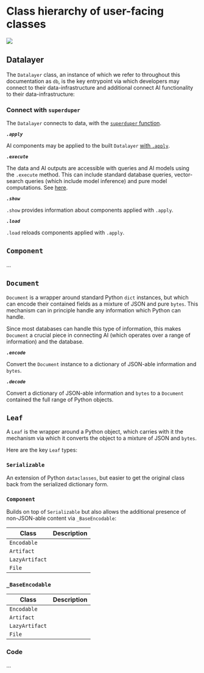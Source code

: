 # Class hierarchy of user-facing classes

![](/img/class-hierarchy.png)

## Datalayer

The `Datalayer` class, an instance of which we refer to throughout this 
documentation as `db`, is the key entrypoint via which developers
may connect to their data-infrastructure and additional connect
AI functionality to their data-infrastructure:

### Connect with `superduper`

The `Datalayer` connects to data, with the [`superduper` function](../core_api/connect).

***`.apply`***

AI components may be applied to the built `Datalayer` [with `.apply`](../core_api/apply).

***`.execute`***

The data and AI outputs are accessible with queries and AI models 
using the `.execute` method. This can include standard database queries,
vector-search queries (which include model inference) and pure model computations.
See [here](../core_api/execute).

***`.show`***

`.show` provides information about components applied with `.apply`.

***`.load`***

`.load` reloads components applied with `.apply`.

## `Component`

...

## `Document`

`Document` is a wrapper around standard Python `dict` instances, 
but which can encode their contained fields as a mixture of JSON
and pure `bytes`. This mechanism can in principle handle any information 
which Python can handle.

Since most databases can handle this type of information, this makes
`Document` a crucial piece in connecting AI (which operates over a range of information)
and the database.

***`.encode`***

Convert the `Document` instance to a dictionary of JSON-able information 
and `bytes`.

***`.decode`***

Convert a dictionary of JSON-able information 
and `bytes` to a `Document` contained the full range of Python objects.

## `Leaf`

A `Leaf` is the wrapper around a Python object, which carries with 
it the mechanism via which it converts the object to a mixture 
of JSON and `bytes`.

Here are the key `Leaf` types:

### `Serializable`

An extension of Python `dataclasses`, but easier to get the original class back 
from the serialized dictionary form.

### `Component`

Builds on top of `Serializable` but also allows the additional presence of non-JSON-able content via `_BaseEncodable`:

| Class | Description |
| --- | --- |
| `Encodable` |  |
| `Artifact` |  |
| `LazyArtifact` |  |
| `File` |  |


### `_BaseEncodable`

| Class | Description |
| --- | --- |
| `Encodable` |   |
| `Artifact` |   |
| `LazyArtifact` |   |
| `File` |   |

### Code

...
